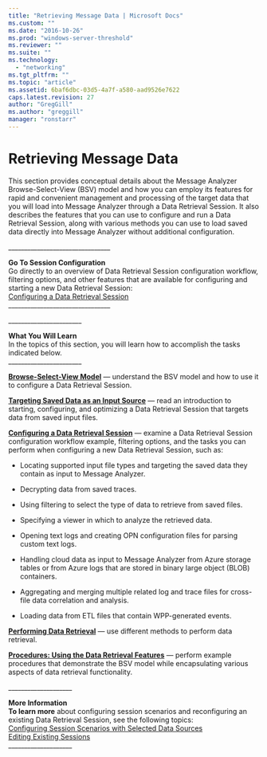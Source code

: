 ```yaml
---
title: "Retrieving Message Data | Microsoft Docs"
ms.custom: ""
ms.date: "2016-10-26"
ms.prod: "windows-server-threshold"
ms.reviewer: ""
ms.suite: ""
ms.technology: 
  - "networking"
ms.tgt_pltfrm: ""
ms.topic: "article"
ms.assetid: 6baf6dbc-03d5-4a7f-a580-aad9526e7622
caps.latest.revision: 27
author: "GregGill"
ms.author: "greggill"
manager: "ronstarr"
---
```

# Retrieving Message Data
This section provides conceptual details about the Message Analyzer Browse-Select-View (BSV) model and how you can employ its features for rapid and convenient management and processing of the target data that you will load into Message Analyzer through a Data Retrieval Session. It also describes the features that you can use to configure and run a Data Retrieval Session, along with various methods you can use to load saved data directly into Message Analyzer without additional configuration.  
  
 _______________________________\_  
  
 **Go To Session Configuration**   
Go directly to an overview of Data Retrieval Session configuration workflow, filtering options, and other features that are available for configuring and starting a new Data Retrieval Session:   
[Configuring a Data Retrieval Session](../messageanalyzer_content/configuring-a-data-retrieval-session.md)  
_______________________________\_  
  
 ______________________\_  
  
 **What You Will Learn**   
In the topics of this section, you will learn how to accomplish the tasks indicated below.  
______________________\_  
  
 **[Browse-Select-View Model](../messageanalyzer_content/browse-select-view-model.md)**  — understand the BSV model and how to use it to configure a Data Retrieval Session.  
  
 **[Targeting Saved Data as an Input Source](../messageanalyzer_content/targeting-saved-data-as-an-input-source.md)**  — read an introduction to starting, configuring, and optimizing a Data Retrieval Session that targets data from saved input files.  
  
 **[Configuring a Data Retrieval Session](../messageanalyzer_content/configuring-a-data-retrieval-session.md)** — examine a Data Retrieval Session configuration workflow example, filtering options, and the tasks you can perform when configuring a new Data Retrieval Session, such as:  
  
-   Locating supported input file types and targeting the saved data they contain as input to Message Analyzer.  
  
-   Decrypting data from saved traces.  
  
-   Using filtering to select the type of data to retrieve from saved files.  
  
-   Specifying a viewer in which to analyze the retrieved data.  
  
-   Opening text logs and creating OPN configuration files for parsing custom text logs.  
  
-   Handling cloud data as input to Message Analyzer from Azure storage tables or from Azure logs that are stored in binary large object (BLOB) containers.  
  
-   Aggregating and merging multiple related log and trace files for cross-file data correlation and analysis.  
  
-   Loading data from ETL files that contain WPP-generated events.  
  
 **[Performing Data Retrieval](../messageanalyzer_content/performing-data-retrieval.md)**  — use different methods to perform data retrieval.  
  
 **[Procedures: Using the Data Retrieval Features](../messageanalyzer_content/procedures-using-the-data-retrieval-features.md)**  — perform example procedures that demonstrate the BSV model while encapsulating various aspects of data retrieval functionality.  
  
 ___________________\_  
  
 **More Information**   
 **To learn more** about configuring session scenarios and reconfiguring an existing Data Retrieval Session, see the following topics:  
[Configuring Session Scenarios with Selected Data Sources](../messageanalyzer_content/configuring-session-scenarios-with-selected-data-sources.md)  
[Editing Existing Sessions](../messageanalyzer_content/editing-existing-sessions.md)  
___________________\_